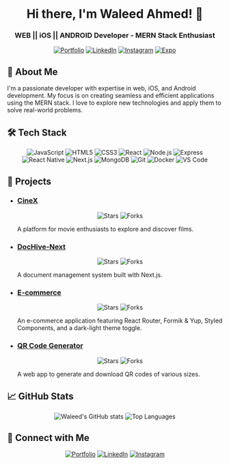 <!-- ![Header](https://your-custom-header-image-url) -->

<h1 align="center">Hi there, I'm Waleed Ahmed! 👋</h1>
<h3 align="center">WEB || iOS || ANDROID Developer - MERN Stack Enthusiast</h3>

<p align="center">
  <a href="https://waleeddev.vercel.app/"><img src="https://img.shields.io/badge/Portfolio-My%20Website-blue?style=for-the-badge" alt="Portfolio"></a>
  <a href="https://www.linkedin.com/in/waleedahmedx"><img src="https://img.shields.io/badge/LinkedIn-Connect-blue?style=for-the-badge" alt="LinkedIn"></a>
  <a href="https://www.instagram.com/waleedahmed.x"><img src="https://img.shields.io/badge/Instagram-Follow-red?style=for-the-badge" alt="Instagram"></a>
  <a href="https://expo.dev/@waleedahmed.x"><img src="https://img.shields.io/badge/Expo-Profile-lightgrey?style=for-the-badge" alt="Expo"></a>
</p>

## 🚀 About Me

I'm a passionate developer with expertise in web, iOS, and Android development. My focus is on creating seamless and efficient applications using the MERN stack. I love to explore new technologies and apply them to solve real-world problems.

## 🛠️ Tech Stack

<p align="center">
  <img src="https://img.shields.io/badge/JavaScript-F7DF1E?style=for-the-badge&logo=javascript&logoColor=black" alt="JavaScript">
  <img src="https://img.shields.io/badge/HTML5-E34F26?style=for-the-badge&logo=html5&logoColor=white" alt="HTML5">
  <img src="https://img.shields.io/badge/CSS3-1572B6?style=for-the-badge&logo=css3&logoColor=white" alt="CSS3">
  <img src="https://img.shields.io/badge/React-61DAFB?style=for-the-badge&logo=react&logoColor=black" alt="React">
  <img src="https://img.shields.io/badge/Node.js-339933?style=for-the-badge&logo=node.js&logoColor=white" alt="Node.js">
  <img src="https://img.shields.io/badge/Express-000000?style=for-the-badge&logo=express&logoColor=white" alt="Express">
  <img src="https://img.shields.io/badge/React_Native-61DAFB?style=for-the-badge&logo=react&logoColor=black" alt="React Native">
  <img src="https://img.shields.io/badge/Next.js-000000?style=for-the-badge&logo=next.js&logoColor=white" alt="Next.js">
  <img src="https://img.shields.io/badge/MongoDB-4EA94B?style=for-the-badge&logo=mongodb&logoColor=white" alt="MongoDB">
  <img src="https://img.shields.io/badge/Git-F05032?style=for-the-badge&logo=git&logoColor=white" alt="Git">
  <img src="https://img.shields.io/badge/Docker-2496ED?style=for-the-badge&logo=docker&logoColor=white" alt="Docker">
  <img src="https://img.shields.io/badge/VS_Code-007ACC?style=for-the-badge&logo=visual-studio-code&logoColor=white" alt="VS Code">
</p>

## 🌟 Projects

- ### [CineX](https://github.com/waleed2000x/CineX)
  <p align="center">
    <img src="https://img.shields.io/github/stars/waleed2000x/CineX?style=social" alt="Stars">
    <img src="https://img.shields.io/github/forks/waleed2000x/CineX?style=social" alt="Forks">
  </p>
  A platform for movie enthusiasts to explore and discover films.

- ### [DocHive-Next](https://github.com/waleed2000x/DocHive-Next)
  <p align="center">
    <img src="https://img.shields.io/github/stars/waleed2000x/DocHive-Next?style=social" alt="Stars">
    <img src="https://img.shields.io/github/forks/waleed2000x/DocHive-Next?style=social" alt="Forks">
  </p>
  A document management system built with Next.js.

- ### [E-commerce](https://github.com/waleed2000x/ecommerce)
  <p align="center">
    <img src="https://img.shields.io/github/stars/waleed2000x/ecommerce?style=social" alt="Stars">
    <img src="https://img.shields.io/github/forks/waleed2000x/ecommerce?style=social" alt="Forks">
  </p>
  An e-commerce application featuring React Router, Formik & Yup, Styled Components, and a dark-light theme toggle.

- ### [QR Code Generator](https://github.com/waleed2000x/QR-Code-Generator-Next-js)
  <p align="center">
    <img src="https://img.shields.io/github/stars/waleed2000x/QR-Code-Generator-Next-js?style=social" alt="Stars">
    <img src="https://img.shields.io/github/forks/waleed2000x/QR-Code-Generator-Next-js?style=social" alt="Forks">
  </p>
  A web app to generate and download QR codes of various sizes.

## 📈 GitHub Stats

<p align="center">
  <img src="https://github-readme-stats.vercel.app/api?username=waleed2000x&show_icons=true&theme=radical" alt="Waleed's GitHub stats">
  <img src="https://github-readme-stats.vercel.app/api/top-langs/?username=waleed2000x&layout=compact&theme=radical" alt="Top Languages">
</p>

## 🔗 Connect with Me

<p align="center">
  <a href="https://waleeddev.vercel.app/"><img src="https://img.shields.io/badge/Portfolio-My%20Website-blue?style=for-the-badge" alt="Portfolio"></a>
  <a href="https://www.linkedin.com/in/waleedahmedx"><img src="https://img.shields.io/badge/LinkedIn-Connect-blue?style=for-the-badge" alt="LinkedIn"></a>
  <a href="https://www.instagram.com/waleedahmed.x"><img src="https://img.shields.io/badge/Instagram-Follow-red?style=for-the-badge" alt="Instagram"></a>
</p>
